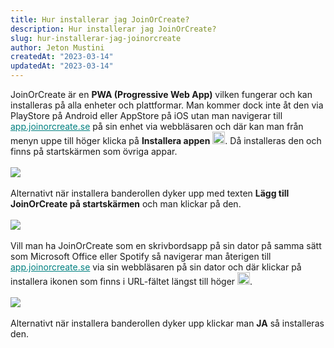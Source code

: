 ```yaml
---
title: Hur installerar jag JoinOrCreate?
description: Hur installerar jag JoinOrCreate?
slug: hur-installerar-jag-joinorcreate
author: Jeton Mustini
createdAt: "2023-03-14"
updatedAt: "2023-03-14"
---
```


JoinOrCreate är en <b>PWA (Progressive Web App)</b> vilken fungerar och kan installeras på alla enheter och plattformar.
Man kommer dock inte åt den via PlayStore på Android eller AppStore på iOS utan man navigerar till <a style="color: teal; text-decoration: underline" href="https://app.joinorcreate.se">app.joinorcreate.se</a> på sin enhet via webbläsaren och där kan man från menyn uppe till höger klicka på <b>Installera appen</b> <img width="20" style="display:inline" src="icons/install_mobile.png">. Då installeras den och finns på startskärmen som övriga appar.
<br>
<br>
<img style="max-width:320px" src="images/install.jpg">
<br>
<br>
Alternativt när installera banderollen dyker upp med texten <b>Lägg till JoinOrCreate på startskärmen</b> och man klickar på den.
<br>
<br>
<img style="max-width:320px" src="images/install-banner.jpg">
<br>
<br>
Vill man ha JoinOrCreate som en skrivbordsapp på sin dator på samma sätt som Microsoft Office eller Spotify så navigerar man återigen till <a href="https://app.joinorcreate.se" style="color: teal; text-decoration: underline">app.joinorcreate.se</a> via sin webbläsaren på sin dator och där klickar på installera ikonen som finns i URL-fältet längst till höger <img width="20" style="display:inline" src="icons/install_desktop.png">.
<br>
<br>
<img src="images/desktop-install.png">
<br>
<br>
Alternativt när installera banderollen dyker upp klickar man <b>JA</b> så installeras den.
